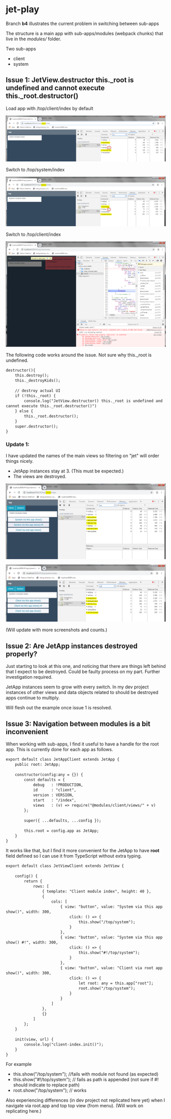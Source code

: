 jet-play
=====


Branch **b4** illustrates the current problem in switching between sub-apps

The structure is a main app with sub-apps/modules (webpack chunks) that live in the *modules/<modulename>* folder.

Two sub-apps
* client
* system


## Issue 1: JetView.destructor this._root is undefined and cannot execute this._root.destructor() ##


Load app with /top/client/index by default

![](images/01.png)

Switch to /top/system/index

![](images/02.png)

Switch to /top/client/index

![](images/03.png)


The following code works around the issue. Not sure why this._root is undefined.

```
destructor(){
	this.destroy();
	this._destroyKids();

	// destroy actual UI
	if (!this._root) {
		console.log("JetView.destructor() this._root is undefined and cannot execute this._root.destructor()")
	} else {
		this._root.destructor();
	}
	super.destructor();
}
```

### Update 1: ###

I have updated the names of the main views so filtering on "jet" will order things nicely.

* JetApp instances stay at 3. (This must be expected.) 
* The views are destroyed. 

![](images/04.png)

![](images/05.png)

(Will update with more screenshots and counts.)


## Issue 2: Are JetApp instances destroyed properly? ##

Just starting to look at this one, and noticing that there are things left behind that I expect to be destroyed.
Could be faulty process on my part. Further investigation required.

JetApp instances seem to grow with every switch. In my dev project instances of other views and data objects related to should be destroyed apps continue to multiply.

Will flesh out the example once issue 1 is resolved.  


## Issue 3: Navigation between modules is a bit inconvenient ##

When working with sub-apps, I find it useful to have a handle for the root app. This is currently done for each app as follows.

```
export default class JetAppClient extends JetApp {
	public root: JetApp;

	constructor(config:any = {}) {
		const defaults = {
            debug 	: !PRODUCTION,
			id 		: "client",
			version : VERSION,
			start 	: "/index",
            views   : (v) => require("@modules/client/views/" + v)
        };

		super({ ...defaults, ...config });
 
		this.root = config.app as JetApp;
	}
}
```

It works like that, but I find it more convenient for the JetApp to have **root** field defined so I can use it from TypeScript without extra typing.

```
export default class JetViewClient extends JetView {

    config() {
        return {
            rows: [
                { template: "Client module index", height: 40 },
                {
                    cols: [
                        { view: "button", value: "System via this app show()", width: 300,
                            click: () => {
                                this.show("/top/system");
                            }
                        },
                        { view: "button", value: "System via this app show() #!", width: 300,
                            click: () => {
                                this.show("#!/top/system");
                            }
                        },
                        { view: "button", value: "Client via root app show()", width: 300,
                            click: () => {
                                let root: any = this.app["root"];
                                root.show("/top/system");
                            }
                        }
                    ]
                },
                {}
            ]
        };
    }

    init(view, url) {
        console.log("client-index.init()");
    }
}
```

For example

* this.show("/top/system"); //fails with module not found (as expected)
* this.show("#!/top/system"); // fails as path is appended (not sure if #! should indicate to replace path)
* root.show("/top/system"); // works

Also experiencing differences (in dev project not replicated here yet) when I navigate via root.app and top top view (from menu). (Will work on replicating here.) 

